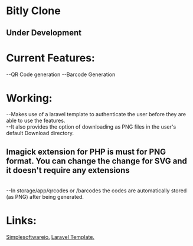 # Bitly Clone

<h2>Under Development</h2>

# Current Features:
--QR Code generation
--Barcode Generation

# Working:
--Makes use of a laravel template to authenticate the user before they are able to use the features.<br>
--It also provides the option of downloading as PNG files in the user's default Download directory.<br>
<h2>Imagick extension for PHP is must for PNG format. You can change the change for SVG and it doesn't require any extensions</h2><br>
--In storage/app/qrcodes or /barcodes the codes are automatically stored (as PNG) after being generated.
 
# Links:
[Simplesoftwareio.](http://www.simplesoftware.io/#/docs/simple-qrcode)
[Laravel Template.](http://www.github.com/nasirkhan/laravel-starter)
